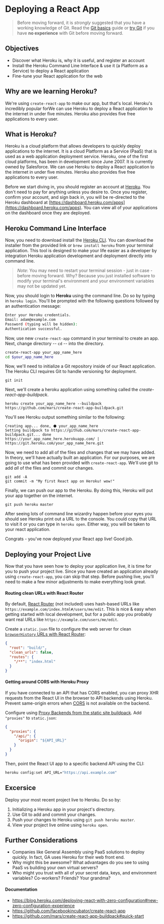 # Deploying a React App

> Before moving forward, it is _strongly_ suggested that you have a working knowledge of Git. Read the [Git basics](https://git-scm.com/book/en/v2/Getting-Started-Git-Basics) guide or [try Git](https://try.github.io/levels/1/challenges/1) if you have **no experience** with Git before moving forward.

## Objectives

* Discover what Heroku is, why it is useful, and register an account
* Install the Heroku Command Line Interface & use it (a Platform as a Service) to deploy a React application
* Fine-tune your React application for the web


## Why are we learning Heroku?

We're using `create-react-app` to make our app, but that's local. Heroku's incredibly popular forWe can use Heroku to deploy a React application to the internet in under five minutes. Heroku also provides five free applications to every user.


## What is Heroku?

Heroku is a cloud platform that allows developers to quickly deploy applications to the internet. It is a cloud Platform as a Service (PaaS) that is used as a web application deployment service. Heroku, one of the first cloud platforms, has been in development since June 2007. It is currently owned by Salesforce. We can use Heroku to deploy a React application to the internet in under five minutes. Heroku also provides five free applications to every user.

Before we start diving in, you should register an account at [Heroku](https://heroku.com). You don't need to pay for anything unless you desire to. Once you register, confirm your account, and sign back in, you will be re-directed to the Heroku dashboard at [https://dashboard.heroku.com/apps](https://dashboard.heroku.com/apps). You can view all of your applications on the dashboard once they are deployed.


## Heroku Command Line Interface

Now, you need to download install the [Heroku CLI](https://devcenter.heroku.com/articles/heroku-cli). You can download the installer from the provided link or `brew install heroku` from your terminal application. This tool is designed to make your life easier as a developer by integration Heroku application development and deployment directly into command line.

> _Note_: You may need to restart your terminal session - just in case - before moving forward. Why? Because you just installed software to modify your terminal's environment and your environment variables may not be updated yet.

Now, you should login to **Heroku** using the command line. Do so by typing in `heroku login`. You'll be prompted with the following questions followed by an authentication message:

```bash
Enter your Heroku credentials.
Email: adam@example.com
Password (typing will be hidden):
Authentication successful.
```

Now, use new `create-react-app` command in your terminal to create an app. Next, change directory -- `cd` -- into the directory.

```bash
create-react-app your_app_name_here
cd $your_app_name_here
```

Now, we'll need to initialize a Git repository inside of our React application. The Heroku CLI requires Git to handle versioning for deployment.

```
git init
```

Next, we'll create a heroku application using something called the *create-react-app-buildpack*.

```
heroku create your_app_name_here --buildpack https://github.com/mars/create-react-app-buildpack.git
```

You'll see Heroku output something similar to the following:

```
Creating app... done, ⬢ your_app_name_here
Setting buildpack to https://github.com/mars/create-react-app-buildpack.git... done
https://your_app_name_here.herokuapp.com/ | https://git.heroku.com/your_app_name_here.git
```

Now, we need to add all of the files and changes that we may have added. In theory, we'll have actually built an application. For our purposes, we are going to use what has been provided with `create-react-app`. We'll use git to add _all_ of the files and commit our changes.

```
git add -A
git commit -m "My first React app on Heroku! wow!"
```

Finally, we can push our app to the Heroku. By doing this, Heroku will put your app together on the internet.

```
git push heroku master
```

After seeing lots of command line wizardry happen before your eyes you should see Heroku print out a URL to the console. You could copy that URL to visit it or you can type in `heroku open`. Either way, you will be taken to your react application.

Congrats - you've now deployed your React app live! Good job.

## Deploying your Project Live

Now that you have seen how to deploy your application live, it is time for you to push your project live. Since you have created an application already using `create-react-app`, you can skip that step. Before pushing live, you'll need to make a few minor adjustments to make everything look great.

#### Routing clean URLs with React Router

By default, [React Router](https://github.com/reactjs/react-router) (not included) uses hash-based URLs like `https://example.com/index.html#/users/me/edit`. This is nice & easy when getting started with local development, but for a public app you probably want real URLs like `https://example.com/users/me/edit`.

Create a `static.json` file to configure the web server for clean [`browserHistory` URLs with React Router](https://github.com/reactjs/react-router/blob/master/docs/guides/Histories.md#browserhistory):

```json
{
  "root": "build/",
  "clean_urls": false,
  "routes": {
    "/**": "index.html"
  }
}
```

#### Getting around CORS with Heroku Proxy

If you have connected to an API that has CORS enabled, you can proxy XHR requests from the React UI in the browser to API backends using Heroku. Prevent same-origin errors when [CORS](https://developer.mozilla.org/en-US/docs/Web/HTTP/Access_control_CORS) is not available on the backend.

Configure using [Proxy Backends from the static site buildpack](https://github.com/heroku/heroku-buildpack-static/blob/master/README.md#proxy-backends). Add `"proxies"` to `static.json`:

```json
{
  "proxies": {
    "/api/": {
      "origin": "${API_URL}"
    }
  }
}
```

Then, point the React UI app to a specific backend API using the CLI:

```bash
heroku config:set API_URL="https://api.example.com"
```

## Excersice

Deploy your most recent project live to Heroku. Do so by:

1. Initializing a Heroku app in your project's directory.
2. Use Git to add and commit your changes.
3. Push your changes to Heroku using `git push heroku master`.
4. View your project live online using `heroku open`.


## Further Considerations

* Companies like General Assembly using PaaS solutions to deploy quickly. In fact, GA uses Heroku for their web front end.
* Why might this be awesome? What advantages do you see to using PaaS vs building your own virtual servers?
* Who might you trust with all of your secret data, keys, and environment variables? Co-workers? Friends? Your grandma?

#### Documentation

- https://blog.heroku.com/deploying-react-with-zero-configuration#new-zero-configuration-experience
- https://github.com/facebookincubator/create-react-app
- https://github.com/mars/create-react-app-buildpack#quick-start
